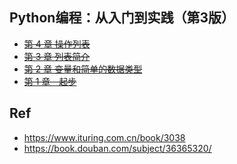## Python编程：从入门到实践（第3版）


* ~~[第 4 章 操作列表](./04/)~~
* ~~[第 3 章 列表简介](./03/)~~
* ~~[第 2 章 变量和简单的数据类型](./02/)~~
* ~~[第 1 章　起步](./01)~~

## Ref


* <https://www.ituring.com.cn/book/3038>
* <https://book.douban.com/subject/36365320/>